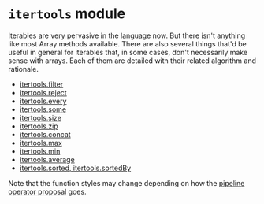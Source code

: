 # `itertools` module

Iterables are very pervasive in the language now. But there isn't anything like most Array methods available. There are also several things that'd be useful in general for iterables that, in some cases, don't necessarily make sense with arrays. Each of them are detailed with their related algorithm and rationale.

- [itertools.filter](filter.md)
- [itertools.reject](reject.md)
- [itertools.every](every.md)
- [itertools.some](some.md)
- [itertools.size](size.md)
- [itertools.zip](zip.md)
- [itertools.concat](concat.md)
- [itertools.max](max.md)
- [itertools.min](min.md)
- [itertools.average](average.md)
- [itertools.sorted, itertools.sortedBy](sorted.md)

Note that the function styles may change depending on how the [pipeline operator proposal](https://github.com/tc39/proposal-pipeline-operator) goes.
